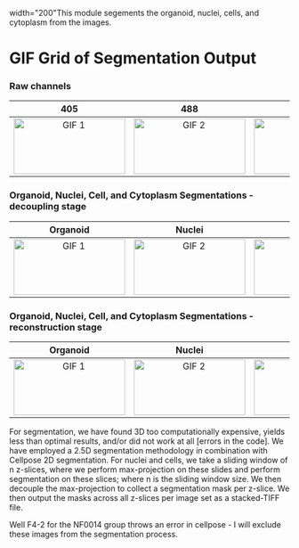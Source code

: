 width="200"This module segements the organoid, nuclei, cells, and cytoplasm from the images.

# GIF Grid of Segmentation Output
### Raw channels
| 405 | 488 | 555 | 640 | TRANS |
|:-:|:-:|:-:|:-:|:-:|
| <img src="./animations/test/gif/C4-2_405_animation.gif" width="200" height="100" alt="GIF 1"> | <img src="./animations/test/gif/C4-2_488_animation.gif" width="200" height="100" alt="GIF 2"> | <img src="./animations/test/gif/C4-2_555_animation.gif" width="200" height="100" alt="GIF 3"> | <img src="./animations/test/gif/C4-2_640_animation.gif" width="200" height="100" alt="GIF 4"> | <img src="./animations/test/gif/C4-2_TRANS_animation.gif" width="200" height="100" alt="GIF 5"> |

### Organoid, Nuclei, Cell, and Cytoplasm Segmentations - decoupling stage
| Organoid | Nuclei | Cell | Cytoplasm |
|:-:|:-:|:-:|:-:|
| <img src="./animations/test/gif/organoid_masks_decoupled (labels)_animation.gif" width="200" height="100" alt="GIF 1"> | <img src="./animations/test/gif/nuclei_masks_decoupled (labels)_animation.gif" width="200" height="100" alt="GIF 2"> | <img src="./animations/test/gif/cell_masks_decoupled (labels)_animation.gif" width="200" height="100" alt="GIF 3"> | NA|

### Organoid, Nuclei, Cell, and Cytoplasm Segmentations - reconstruction stage
| Organoid | Nuclei | Cell | Cytoplasm |
|:-:|:-:|:-:|:-:|
| <img src="./animations/test/gif/organoid_masks_reconstructed (labels)_animation.gif" width="200" height="100" alt="GIF 1"> | <img src="./animations/test/gif/nuclei_masks_reconstructed (labels)_animation.gif" width="200" height="100" alt="GIF 2"> | <img src="./animations/test/gif/cell_masks_reconstructed (labels)_animation.gif" width="200" height="100" alt="GIF 3"> | <img src="./animations/test/gif/cytoplasm_mask (labels)_animation.gif" width="200" height="100" alt="GIF 4">

For segmentation, we have found 3D too computationally expensive, yields less than optimal results, and/or did not work at all [errors in the code].
We have employed a 2.5D segmentation methodology in combination with Cellpose 2D segmentation.
For nuclei and cells, we take a sliding window of n z-slices, where we perform max-projection on these slides and perform segmentation on these slices; where n is the sliding window size.
We then decouple the max-projection to collect a segmentation mask per z-slice.
We then output the masks across all z-slices per image set as a stacked-TIFF file.

Well F4-2 for the NF0014 group throws an error in cellpose - I will exclude these images from the segmentation process.
